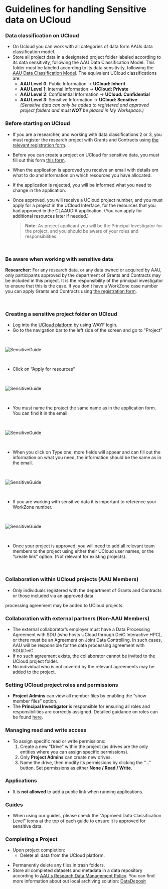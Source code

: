 # Guidelines for handling Sensitive data on UCloud

### Data classification on UCloud
- On Ucloud you can work with all categories of data form AAUs data classification model.
- Store all project data in a designated project folder labeled according to its data sensitivity, following the AAU Data Classification Model. This folder must be labeled according to its data sensitivity, following the [AAU Data Classification Model](https://www.security.aau.dk/data-classification). The equivalent UCloud classifications are:
    - **AAU Level 0**: Public Information → **UCloud: Inherit**
    - **AAU Level 1**: Internal Information → **UCloud: Private**
    - **AAU Level 2**: Confidential Information → **UCloud: Confidential**
    - **AAU Level 3**: Sensitive Information → **UCloud: Sensitive**  
    *(Sensitive data can only be added to registered and approved project folders and must **NOT** be placed in My Workspace.)*


### Before starting on UCloud
- If you are a researcher, and working with data classifications 2 or 3, you must register the research project with Grants and Contracts using  [the relevant registration form](https://aaudk.sharepoint.com/sites/persondata-ressourcer/SitePages/Registrations%20og%20reports%20(Online%20forms).aspx).
<!-- - If you are a student your supervisor must approve the application.  -->
- Before you can create a project on UCloud for sensitive data, you must fill out this form [this form](https://forms.office.com/pages/responsepage.aspx?id=Sbrb9QbOb0msPgzxQ2HZNEdKMbCNz_9Lom8_yaZURCNUQVZUQVRXSFVYODBZQkNZWVRYM1lEUEFYTSQlQCN0PWcu&route=shorturl).
- When the application is approved you receive an email with details om what to do and information on which resources you have allocated. 
- If the application is rejected, you will be informed what you need to change in the application.  


- Once approved, you will receive a UCloud project number, and you must apply for a project in the UCloud Interface, for the resources that you had approved in the CLAAUDIA application. (You can apply for additional resources later if needed.)

  > **Note**:  As project applicant you will be the Principal Investigator for the project, and you should be aware of your roles and responsibilities.

  <!-- > **Note**:  If the user is a student, then their supervisor for the student project must apply for the project and so must assume the role of Principal Investigator. -->

<br>

### Be aware when working with sensitive data
**Researcher:**
For any research data, or any data owned or acquired by AAU, only participants approved by the department of Grants and Contracts may be included in this project. It is the responsibility of the principal investigator to ensure that this is the case.
If you don't have a WorkZone case number you can apply Grants and Contracts using [the  registration form](https://aaudk.sharepoint.com/sites/persondata-ressourcer/SitePages/Registrations%20og%20reports%20(Online%20forms).aspx). 


<!-- **Student:**
You cannot register projects with Grants and Contracts. As a student you are personally responsible for any data you collect. You must ensure that you comply with [GDPR regulations for students](https://aaudk.sharepoint.com/sites/GDPR-for-students). -->


<br>

### Creating a sensitive project folder on UCloud

- Log into the [UCloud platform](https://cloud.sdu.dk/) by using WAYF login. 
- Go to the navigation bar to the left side of the screen and go to “Project” 

<br>

   ![SensitiveGuide](/assets/img/UCloud/SensitiveGuide/Billede1.png)

<br>

- Click on “Apply for resources” 

<br>

   ![SensitiveGuide](/assets/img/UCloud/SensitiveGuide/Billede2.png)

<br>

- You must name the project the same name as in the application form. You can find it in the email. 

<br>

   ![SensitiveGuide](/assets/img/UCloud/SensitiveGuide/Billede3.png)

<br>

- When you click on Type one, more fields will appear and can fill out the information on what you need, the information should be the same as in the email. 

<br>

   ![SensitiveGuide](/assets/img/UCloud/SensitiveGuide/Billede4.png)

<br>

- If you are working with sensitive data it is important to reference your WorkZone number. 

<br>

   ![SensitiveGuide](/assets/img/UCloud/SensitiveGuide/Billede5.png)

<br>

- Once your project is approved, you will need to add all relevant team members to the project using either their UCloud user names, or the “create link” option. (Not relevant for existing projects). 

<br>

### Collaboration within UCloud projects (AAU Members)
- Only individuals registered with the department of Grants and Contracts or those included via an approved data 

processing agreement may be added to UCloud projects.

### Collaboration with external partners (Non-AAU Members)
- The external collaborator’s employer must have a Data Processing Agreement with SDU (who hosts UCloud through DeiC Interactive HPC), or there must be an Agreement on Joint Data Controlling. In such cases, AAU will be responsible for the data processing agreement with SDU/DeiC.  
- If no such agreement exists, the collaborator cannot be invited to the UCloud project folder.
- No individual who is not covered by the relevant agreements may be added to the project.

### Setting UCloud project roles and permissions
- **Project Admins** can view all member files by enabling the “show member files” option.
- The **Principal Investigator** is responsible for ensuring all roles and responsibilities are correctly assigned. Detailed guidance on roles can be found [here](https://docs.cloud.sdu.dk/guide/project-overview.html#member-roles).

### Managing read and write access
- To assign specific read or write permissions:
  1. Create a new "Drive" within the project (as drives are the only entities where you can assign specific permissions).
  2. Only **Project Admins** can create new drives.
  3. Name the drive, then modify its permissions by clicking the “…” button. Set permissions as either **None / Read / Write**.

### Applications  
-  It is **not allowed** to add a public link when running applications. 

### Guides 
- When using our guides, please check the "Approved Data Classification Level" icons at the top of each guide to ensure it is approved for sensitive data.

### Completing a Project
- Upon project completion:
  - Delete all data from the UCloud platform.
<!-- - Archive the project, ensuring that the final archiving date matches the GDPR notification with Grants and Contracts. -->
  - Permanently delete any files in trash folders.
  - Store all completed datasets and metadata in a data repository according to [AAU's Research Data Management Policy](https://www.ansatte.aau.dk/regler/forskning/politik-for-handtering-af-forskningsdata). You can find more information about out local archiving solution: [DataDeposit](https://www.researcher.aau.dk/guides/research-data-and-software/software-and-tools/datadeposit) 


